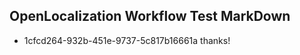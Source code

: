 ## OpenLocalization Workflow Test MarkDown
* 1cfcd264-932b-451e-9737-5c817b16661a 
thanks!<!--HONumber=Mar16_HO3-->
